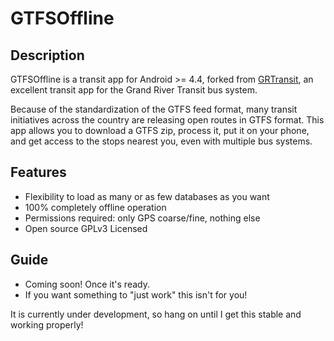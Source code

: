 GTFSOffline
=========================

Description
-------------------------

GTFSOffline is a transit app for Android >= 4.4,
forked from <a href="http://github.com/gdmalet/grtransit">GRTransit</a>,
an excellent transit app for the Grand River Transit bus system.

Because of the standardization of the GTFS feed format, many transit
initiatives across the country are releasing open routes in GTFS format.
This app allows you to download a GTFS zip, process it, put it on your
phone, and get access to the stops nearest you, even with multiple bus systems.


Features
-------------------------

* Flexibility to load as many or as few databases as you want
* 100% completely offline operation
* Permissions required: only GPS coarse/fine, nothing else
* Open source GPLv3 Licensed


Guide
-------------------------

* Coming soon! Once it's ready.
* If you want something to "just work" this isn't for you!

It is currently under development, so hang on
until I get this stable and working properly!
